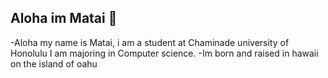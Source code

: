 ## Aloha im Matai 👋
-Aloha my name is Matai, i am a student at Chaminade university of Honolulu I am majoring in Computer science.
-Im born and raised in hawaii on the island of oahu

<!--
**Matai10/Matai10** is a ✨ _special_ ✨ repository because its `README.md` (this file) appears on your GitHub profile.
